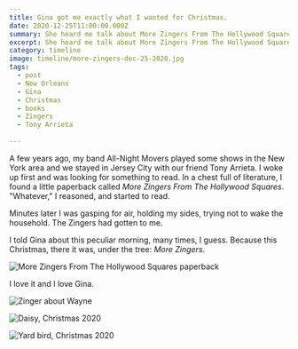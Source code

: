 ```yaml
---
title: Gina got me exactly what I wanted for Christmas.
date: 2020-12-25T11:00:00.000Z
summary: She heard me talk about More Zingers From The Hollywood Squares, I didn't know I was dropping a hint.
excerpt: She heard me talk about More Zingers From The Hollywood Squares, I didn't know I was dropping a hint.
category: timeline
image: timeline/more-zingers-dec-25-2020.jpg
tags:
  - post 
  - New Orleans
  - Gina
  - Christmas
  - books
  - Zingers
  - Tony Arrieta
  
---
```


A few years ago, my band All-Night Movers played some shows in the New York area and we stayed in Jersey City with our friend Tony Arrieta. I woke up first and was looking for something to read. In a chest full of literature, I found a little paperback called _More Zingers From The Hollywood Squares_. "Whatever," I reasoned, and started to read.

Minutes later I was gasping for air, holding my sides, trying not to wake the household. The Zingers had gotten to me.

I told Gina about this peculiar morning, many times, I guess. Because this Christmas, there it was, under the tree: _More Zingers_.

![More Zingers From The Hollywood Squares paperback](/static/img/timeline/more-zingers-dec-25-2020.jpg "More Zingers From The Hollywood Squares paperback")

I love it and I love Gina.

![Zinger about Wayne](/static/img/timeline/zinger-about-wayne-aug-4-2021.jpg)

![Daisy, Christmas 2020](/static/img/timeline/daisy-dec-25-2020.jpg)

![Yard bird, Christmas 2020](/static/img/timeline/chicken-dec-25-2020.jpg)